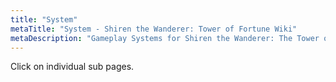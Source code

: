 ```yaml
---
title: "System"
metaTitle: "System - Shiren the Wanderer: Tower of Fortune Wiki"
metaDescription: "Gameplay Systems for Shiren the Wanderer: The Tower of Fortune and the Dice of Fate."
---
```


Click on individual sub pages.
